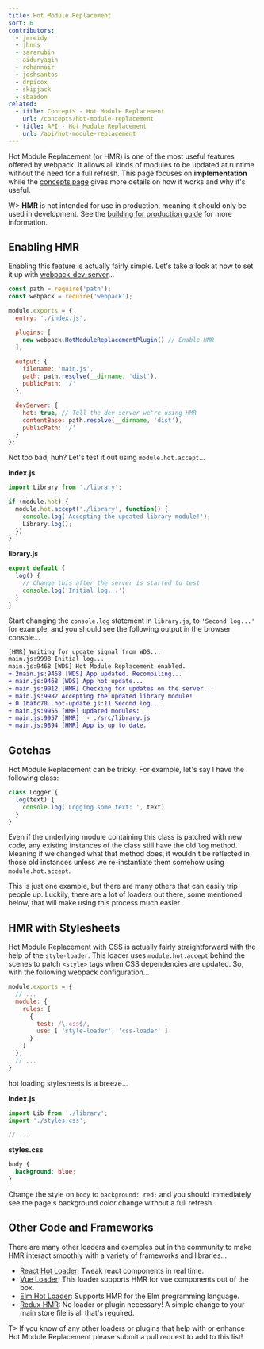 ```yaml
---
title: Hot Module Replacement
sort: 6
contributors:
  - jmreidy
  - jhnns
  - sararubin
  - aiduryagin
  - rohannair
  - joshsantos
  - drpicox
  - skipjack
  - sbaidon
related:
  - title: Concepts - Hot Module Replacement
    url: /concepts/hot-module-replacement
  - title: API - Hot Module Replacement
    url: /api/hot-module-replacement
---
```


Hot Module Replacement (or HMR) is one of the most useful features offered by webpack. It allows all kinds of modules to be updated at runtime without the need for a full refresh. This page focuses on __implementation__ while the [concepts page](/concepts/hot-module-replacement) gives more details on how it works and why it's useful.

W> __HMR__ is not intended for use in production, meaning it should only be used in development. See the [building for production guide](/guides/production) for more information.


## Enabling HMR

Enabling this feature is actually fairly simple. Let's take a look at how to set it up with [webpack-dev-server](https://github.com/webpack/webpack-dev-server)...

``` js
const path = require('path');
const webpack = require('webpack');

module.exports = {
  entry: './index.js',

  plugins: [
    new webpack.HotModuleReplacementPlugin() // Enable HMR
  ],

  output: {
    filename: 'main.js',
    path: path.resolve(__dirname, 'dist'),
    publicPath: '/'
  },

  devServer: {
    hot: true, // Tell the dev-server we're using HMR
    contentBase: path.resolve(__dirname, 'dist'),
    publicPath: '/'
  }
};
```

Not too bad, huh? Let's test it out using `module.hot.accept`...

__index.js__

``` js
import Library from './library';

if (module.hot) {
  module.hot.accept('./library', function() {
    console.log('Accepting the updated library module!');
    Library.log();
  })
}
```

__library.js__

``` js
export default {
  log() {
    // Change this after the server is started to test
    console.log('Initial log...')
  }
}
```

Start changing the `console.log` statement in `library.js`, to `'Second log...'` for example, and you should see the following output in the browser console...

``` diff
[HMR] Waiting for update signal from WDS...
main.js:9998 Initial log...
main.js:9468 [WDS] Hot Module Replacement enabled.
+ 2main.js:9468 [WDS] App updated. Recompiling...
+ main.js:9468 [WDS] App hot update...
+ main.js:9912 [HMR] Checking for updates on the server...
+ main.js:9982 Accepting the updated library module!
+ 0.1bafc70….hot-update.js:11 Second log...
+ main.js:9955 [HMR] Updated modules:
+ main.js:9957 [HMR]  - ./src/library.js
+ main.js:9894 [HMR] App is up to date.
```


## Gotchas

Hot Module Replacement can be tricky. For example, let's say I have the following class:

``` js
class Logger {
  log(text) {
    console.log('Logging some text: ', text)
  }
}
```

Even if the underlying module containing this class is patched with new code, any existing instances of the class still have the old `log` method. Meaning if we changed what that method does, it wouldn't be reflected in those old instances unless we re-instantiate them somehow using `module.hot.accept`.

This is just one example, but there are many others that can easily trip people up. Luckily, there are a lot of loaders out there, some mentioned below, that will make using this process much easier.


## HMR with Stylesheets

Hot Module Replacement with CSS is actually fairly straightforward with the help of the `style-loader`. This loader uses `module.hot.accept` behind the scenes to patch `<style>` tags when CSS dependencies are updated. So, with the following webpack configuration...

``` js
module.exports = {
  // ...
  module: {
    rules: [
      {
        test: /\.css$/,
        use: [ 'style-loader', 'css-loader' ]
      }
    ]
  },
  // ...
}
```

hot loading stylesheets is a breeze...

__index.js__

``` js
import Lib from './library';
import './styles.css';

// ...
```

__styles.css__

``` css
body {
  background: blue;
}
```

Change the style on `body` to `background: red;` and you should immediately see the page's background color change without a full refresh.


## Other Code and Frameworks

There are many other loaders and examples out in the community to make HMR interact smoothly with a variety of frameworks and libraries...

- [React Hot Loader](https://github.com/gaearon/react-hot-loader): Tweak react components in real time.
- [Vue Loader](https://github.com/vuejs/vue-loader): This loader supports HMR for vue components out of the box.
- [Elm Hot Loader](https://github.com/fluxxu/elm-hot-loader): Supports HMR for the Elm programming language.
- [Redux HMR](https://survivejs.com/webpack/appendices/hmr-with-react/#configuring-hmr-with-redux): No loader or plugin necessary! A simple change to your main store file is all that's required.

T> If you know of any other loaders or plugins that help with or enhance Hot Module Replacement please submit a pull request to add to this list!
